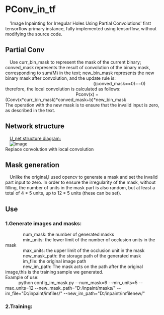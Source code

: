 # PConv_in_tf
&#8195;'Image Inpainting for Irregular Holes Using Partial Convolutions' first tensorflow primary instance, fully implemented using tensorflow, without modifying the source code.<br>
## Partial Conv
&#8195;Use curr_bin_mask to represent the mask of the current binary; conved_mask represents the result of convolution of the binary mask, corresponding to sum(M) in the text; new_bin_mask represents the new binary mask after convolution, and the update rule is:<br>&#8195;&#8195;&#8195;&#8195;&#8195;&#8195;&#8195;&#8195;&#8195;&#8195;&#8195;&#8195;&#8195;&#8195;&#8195;&#8195;&#8195;&#8195;&#8195;&#8195;((conved_mask==0)==0)<br>therefore, the local convolution is calculated as follows:<br>&#8195;&#8195;&#8195;&#8195;&#8195;&#8195;&#8195;&#8195;&#8195;&#8195;&#8195;&#8195;&#8195;&#8195;&#8195;&#8195;Pconv(x) = (Conv(x*curr_bin_mask)*conved_mask+b)*new_bin_mask<br>The operation with the new mask is to ensure that the invalid input is zero, as described in the text.
## Network structure
&#8195;[U_net structure diagram:](https://arxiv.org/abs/1411.4038)<br>&#8195;![image](https://github.com/Rongpeng-Lin/PConv_in_tf/blob/master/U_net/u_net_Struct.png)<br>Replace convolution with local convolution<br>
## Mask generation
&#8195;Unlike the original,I used opencv to generate a mask and set the invalid part input to zero. In order to ensure the irregularity of the mask, without filling, the number of units in the mask part is also random, but at least a total of 4 * 5 units, up to 12 * 5 units (these can be set).<br>
## Use
### 1.Generate images and masks:
&#8195;&#8195;&#8195;&#8195;num_mask:  the number of generated masks<br>&#8195;&#8195;&#8195;&#8195;min_units:  the lower limit of the number of occlusion units in the mask<br>&#8195;&#8195;&#8195;&#8195;max_units:  the upper limit of the occlusion unit in the mask<br>&#8195;&#8195;&#8195;&#8195;new_mask_path:  the storage path of the generated mask<br>&#8195;&#8195;&#8195;&#8195;im_file:  the original image path<br>&#8195;&#8195;&#8195;&#8195;new_im_path:  The mask acts on the path after the original image,this is the training sample we generated.<br>Example of use:<br>&#8195;&#8195;&#8195;python config_im_mask.py --num_mask=6 --min_units=5 --max_units=12 --new_mask_path="D:/inpaint/masks/" --im_file="D:/inpaint/imfiles/" --new_im_path="D:/inpaint/imfilenew/"<br>
### 2.Training:
